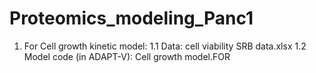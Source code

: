 # Proteomics_modeling_Panc1

1. For Cell growth kinetic model: 
	1.1 Data: cell viability SRB data.xlsx
	1.2 Model code (in ADAPT-V): Cell growth model.FOR
